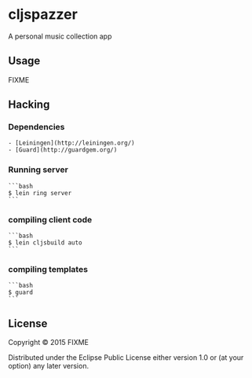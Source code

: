 # cljspazzer

A personal music collection app

## Usage

FIXME

## Hacking

### Dependencies

    - [Leiningen](http://leiningen.org/)
    - [Guard](http://guardgem.org/)

### Running server

    ```bash
    $ lein ring server
    ```

### compiling client code

    ```bash
    $ lein cljsbuild auto
    ```

### compiling templates

    ```bash
    $ guard
    ```


## License

Copyright © 2015 FIXME

Distributed under the Eclipse Public License either version 1.0 or (at
your option) any later version.
